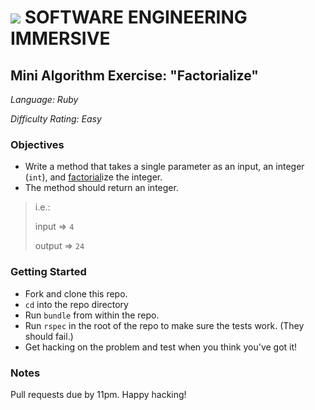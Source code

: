 # ![](https://ga-dash.s3.amazonaws.com/production/assets/logo-9f88ae6c9c3871690e33280fcf557f33.png) SOFTWARE ENGINEERING IMMERSIVE

## Mini Algorithm Exercise: "Factorialize"

_Language: Ruby_

_Difficulty Rating: Easy_

### Objectives

- Write a method that takes a single parameter as an input, an integer (`int`), and [factorial](https://en.wikipedia.org/wiki/Factorial)ize the integer.
- The method should return an integer.

> i.e.:
>
> input => `4`
>
> output => `24`

### Getting Started

- Fork and clone this repo.
- `cd` into the repo directory
- Run `bundle` from within the repo.
- Run `rspec` in the root of the repo to make sure the tests work. (They should fail.)
- Get hacking on the problem and test when you think you've got it!

### Notes

Pull requests due by 11pm. Happy hacking!
